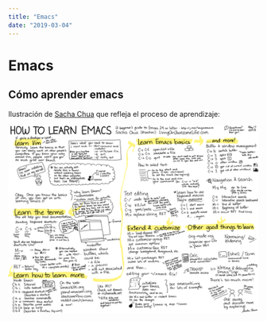```yaml
---
title: "Emacs"
date: "2019-03-04"
---
```


# Emacs

## Cómo aprender emacs

Ilustración de [Sacha Chua](https://sachachua.com/blog/emacs/) que refleja el proceso de aprendizaje:

![How to learn Emacs](How-to-Learn-Emacs8.png)

